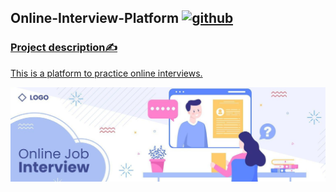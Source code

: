 ## Online-Interview-Platform <a href="https://www.github.com" target="_blank" rel="noreferrer"> <img src="https://www.svgrepo.com/show/490969/computer.svg" alt="github" width="30" height="30"/>

### Project description✍️
This is a platform to practice online interviews.

![Interview image](https://github.com/abhaymishra24/Online-Interview-Platform/blob/main/Interview.image.jpg)


